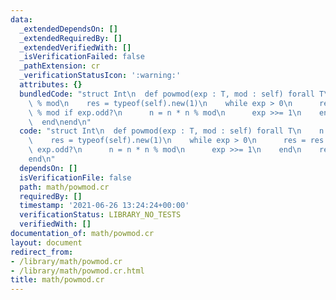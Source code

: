 ```yaml
---
data:
  _extendedDependsOn: []
  _extendedRequiredBy: []
  _extendedVerifiedWith: []
  _isVerificationFailed: false
  _pathExtension: cr
  _verificationStatusIcon: ':warning:'
  attributes: {}
  bundledCode: "struct Int\n  def powmod(exp : T, mod : self) forall T\n    n = self\
    \ % mod\n    res = typeof(self).new(1)\n    while exp > 0\n      res = res * n\
    \ % mod if exp.odd?\n      n = n * n % mod\n      exp >>= 1\n    end\n    res\n\
    \  end\nend\n"
  code: "struct Int\n  def powmod(exp : T, mod : self) forall T\n    n = self % mod\n\
    \    res = typeof(self).new(1)\n    while exp > 0\n      res = res * n % mod if\
    \ exp.odd?\n      n = n * n % mod\n      exp >>= 1\n    end\n    res\n  end\n\
    end\n"
  dependsOn: []
  isVerificationFile: false
  path: math/powmod.cr
  requiredBy: []
  timestamp: '2021-06-26 13:24:24+00:00'
  verificationStatus: LIBRARY_NO_TESTS
  verifiedWith: []
documentation_of: math/powmod.cr
layout: document
redirect_from:
- /library/math/powmod.cr
- /library/math/powmod.cr.html
title: math/powmod.cr
---
```

